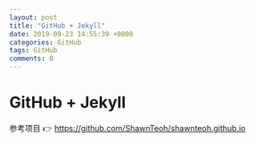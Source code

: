 ```yaml
---
layout: post
title: "GitHub + Jekyll"
date: 2019-09-23 14:55:39 +0800
categories: GitHub
tags: GitHub
comments: 0
---
```


# GitHub + Jekyll

参考项目 👉 <https://github.com/ShawnTeoh/shawnteoh.github.io>

